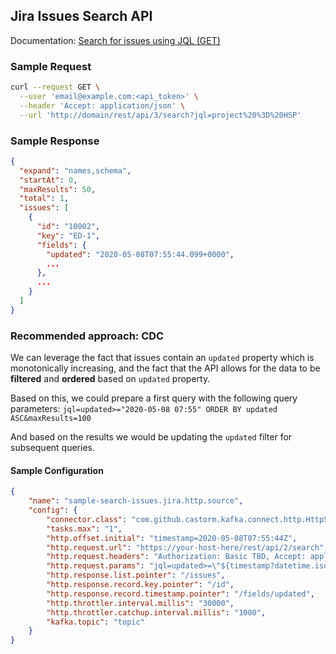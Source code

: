## Jira Issues Search API
Documentation: [Search for issues using JQL (GET)](https://developer.atlassian.com/cloud/jira/platform/rest/v3/#api-rest-api-3-search-get)

### Sample Request
```bash
curl --request GET \
  --user 'email@example.com:<api_token>' \
  --header 'Accept: application/json' \
  --url 'http://domain/rest/api/3/search?jql=project%20%3D%20HSP'
```

### Sample Response
```json
{
  "expand": "names,schema",
  "startAt": 0,
  "maxResults": 50,
  "total": 1,
  "issues": [
    {
      "id": "10002",
      "key": "ED-1",
      "fields": {
        "updated": "2020-05-08T07:55:44.099+0000",
        ...
      },
      ...
    }
  ]
}
```

### Recommended approach: CDC
We can leverage the fact that issues contain an `updated` property which is monotonically increasing, and the fact that 
the API allows for the data to be **filtered** and **ordered** based on `updated` property.

Based on this, we could prepare a first query with the following query parameters:
`jql=updated>="2020-05-08 07:55" ORDER BY updated ASC&maxResults=100`

And based on the results we would be updating the `updated` filter for subsequent queries.

#### Sample Configuration
```json
{
    "name": "sample-search-issues.jira.http.source",
    "config": {
        "connector.class": "com.github.castorm.kafka.connect.http.HttpSourceConnector",
        "tasks.max": "1",
        "http.offset.initial": "timestamp=2020-05-08T07:55:44Z",
        "http.request.url": "https://your-host-here/rest/api/2/search",
        "http.request.headers": "Authorization: Basic TBD, Accept: application/json",
        "http.request.params": "jql=updated>=\"${timestamp?datetime.iso?string['yyyy/MM/dd HH:mm']}\" ORDER BY updated ASC&maxResults=100",
        "http.response.list.pointer": "/issues",
        "http.response.record.key.pointer": "/id",
        "http.response.record.timestamp.pointer": "/fields/updated",
        "http.throttler.interval.millis": "30000",
        "http.throttler.catchup.interval.millis": "1000",
        "kafka.topic": "topic"
    }
}
```
